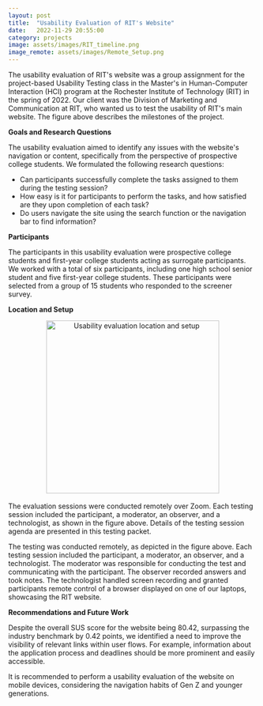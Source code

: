 ```yaml
---
layout: post
title:  "Usability Evaluation of RIT's Website"
date:   2022-11-29 20:55:00
category: projects
image: assets/images/RIT_timeline.png
image_remote: assets/images/Remote_Setup.png
---
```


The usability evaluation of RIT's website was a group assignment for the project-based Usability Testing class in the Master's in Human-Computer Interaction (HCI) program at the Rochester Institute of Technology (RIT) in the spring of 2022. Our client was the Division of Marketing and Communication at RIT, who wanted us to test the usability of RIT's main website. The figure above describes the milestones of the project.

**Goals and Research Questions**

The usability evaluation aimed to identify any issues with the website's navigation or content, specifically from the perspective of prospective college students. We formulated the following research questions:

- Can participants successfully complete the tasks assigned to them during the testing session?
- How easy is it for participants to perform the tasks, and how satisfied are they upon completion of each task?
- Do users navigate the site using the search function or the navigation bar to find information?

**Participants**

The participants in this usability evaluation were prospective college students and first-year college students acting as surrogate participants. We worked with a total of six participants, including one high school senior student and five first-year college students. These participants were selected from a group of 15 students who responded to the screener survey.

**Location and Setup**
<center><img src="{{ page.image_remote | relative_url }}" alt="Usability evaluation location and setup" style="width:350px;height:auto;"></center><br>
The evaluation sessions were conducted remotely over Zoom. Each testing session included the participant, a moderator, an observer, and a technologist, as shown in the figure above. Details of the testing session agenda are presented in this testing packet.

The testing was conducted remotely, as depicted in the figure above. Each testing session included the participant, a moderator, an observer, and a technologist. The moderator was responsible for conducting the test and communicating with the participant. The observer recorded answers and took notes. The technologist handled screen recording and granted participants remote control of a browser displayed on one of our laptops, showcasing the RIT website.

**Recommendations and Future Work**

Despite the overall SUS score for the website being 80.42, surpassing the industry benchmark by 0.42 points, we identified a need to improve the visibility of relevant links within user flows. For example, information about the application process and deadlines should be more prominent and easily accessible.

It is recommended to perform a usability evaluation of the website on mobile devices, considering the navigation habits of Gen Z and younger generations.
